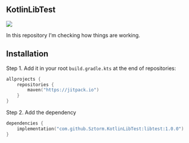 ## KotlinLibTest

[![](https://jitpack.io/v/Sztorm/KotlinLibTest.svg)](https://jitpack.io/#Sztorm/KotlinLibTest)

In this repository I'm checking how things are working.

## Installation

Step 1. Add it in your root `build.gradle.kts` at the end of repositories:

```kotlin
allprojects {
    repositories {
        maven("https://jitpack.io")
    }
}
```

Step 2. Add the dependency

```kotlin
dependencies {
    implementation("com.github.Sztorm.KotlinLibTest:libtest:1.0.0")
}
```
